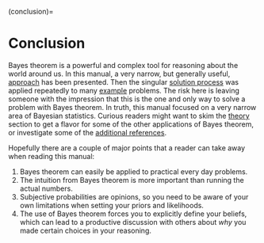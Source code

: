 <!-- Bayes Theorem - The Missing Manual is licensed under a creative commons licence (CC BY-NC-SA 4.0). -->
(conclusion)=
# Conclusion

Bayes theorem is a powerful and complex tool for reasoning about the world around us. In this manual, a very narrow, but generally useful, [approach](process) has been presented. Then the singular [solution process](process) was applied repeatedly to many [example](examples) problems. The risk here is leaving someone with the impression that this is the one and only way to solve a problem with Bayes theorem. In truth, this manual focused on a very narrow area of Bayesian statistics. Curious readers might want to skim the [theory](theory) section to get a flavor for some of the other applications of Bayes theorem, or investigate some of the [additional references](additional-refs). 

Hopefully there are a couple of major points that a reader can take away when reading this manual:

1. Bayes theorem can easily be applied to practical every day problems.
1. The intuition from Bayes theorem is more important than running the actual numbers.
1. Subjective probabilities are opinions, so you need to be aware of your own limitations when setting your priors and likelihoods.
1. The use of Bayes theorem forces you to explicitly define your beliefs, which can lead to a productive discussion with others about *why* you made certain choices in your reasoning.  

<!-- If you appreciated the content of this manual, there are many ways to support it and other projects like it. 

- If you saw any errors in the text, please report them.
- If you would like to provide financial support, please make a donation.   -->